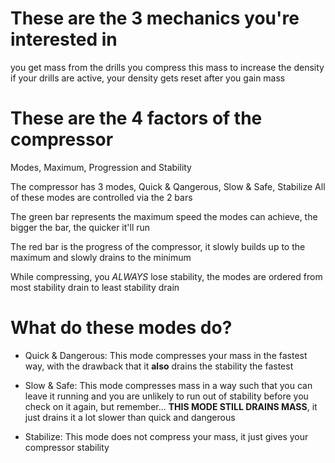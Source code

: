# These are the 3 mechanics you're interested in

you get mass from the drills
you compress this mass to increase the density
if your drills are active, your density gets reset after you gain mass

# These are the 4 factors of the compressor
Modes, Maximum, Progression and Stability

The compressor has 3 modes, Quick & Qangerous, Slow & Safe, Stabilize
All of these modes are controlled via the 2 bars

The green bar represents the maximum speed the modes can achieve, the bigger the bar, the quicker it'll run

The red bar is the progress of the compressor, it slowly builds up to the maximum and slowly drains to the minimum

While compressing, you _ALWAYS_ lose stability, the modes are ordered from most stability drain to least stability drain

# What do these modes do?

- Quick & Dangerous: This mode compresses your mass in the fastest way, with the drawback that it **also** drains the stability the fastest

- Slow & Safe: This mode compresses mass in a way such that you can leave it running and you are unlikely to run out of stability before you check on it again, but remember... **THIS MODE STILL DRAINS MASS**, it just drains it a lot slower than quick and dangerous

- Stabilize: This mode does not compress your mass, it just gives your compressor stability